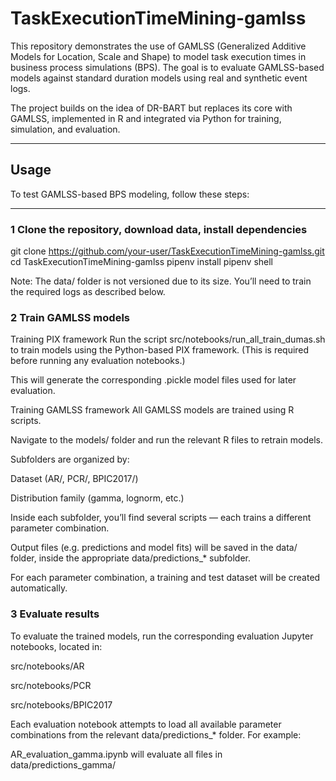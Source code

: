 # TaskExecutionTimeMining-gamlss

This repository demonstrates the use of GAMLSS (Generalized Additive Models for Location, Scale and Shape) to model task execution times in business process simulations (BPS). The goal is to evaluate GAMLSS-based models against standard duration models using real and synthetic event logs.

The project builds on the idea of DR-BART but replaces its core with GAMLSS, implemented in R and integrated via Python for training, simulation, and evaluation.

---

## Usage

To test GAMLSS-based BPS modeling, follow these steps:

---

### 1 Clone the repository, download data, install dependencies

git clone https://github.com/your-user/TaskExecutionTimeMining-gamlss.git
cd TaskExecutionTimeMining-gamlss
pipenv install
pipenv shell

Note: The data/ folder is not versioned due to its size. You’ll need to train the required logs as described below.


### 2 Train GAMLSS models

Training PIX framework
Run the script src/notebooks/run_all_train_dumas.sh to train models using the Python-based PIX framework.
(This is required before running any evaluation notebooks.)

This will generate the corresponding .pickle model files used for later evaluation.

Training GAMLSS framework
All GAMLSS models are trained using R scripts.

Navigate to the models/ folder and run the relevant R files to retrain models.

Subfolders are organized by:

Dataset (AR/, PCR/, BPIC2017/)

Distribution family (gamma, lognorm, etc.)

Inside each subfolder, you’ll find several scripts — each trains a different parameter combination.

Output files (e.g. predictions and model fits) will be saved in the data/ folder, inside the appropriate data/predictions_* subfolder.

For each parameter combination, a training and test dataset will be created automatically.

### 3 Evaluate results
To evaluate the trained models, run the corresponding evaluation Jupyter notebooks, located in:

src/notebooks/AR

src/notebooks/PCR

src/notebooks/BPIC2017

Each evaluation notebook attempts to load all available parameter combinations from the relevant data/predictions_* folder.
For example:

AR_evaluation_gamma.ipynb will evaluate all files in data/predictions_gamma/

